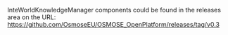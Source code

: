 
InteWorldKnowledgeManager components could be found in the releases area on the URL: https://github.com/OsmoseEU/OSMOSE_OpenPlatform/releases/tag/v0.3
